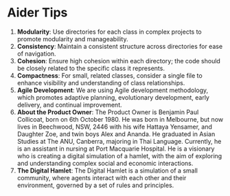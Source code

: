 # Aider Tips

1. **Modularity**: Use directories for each class in complex projects to promote modularity and manageability.
2. **Consistency**: Maintain a consistent structure across directories for ease of navigation.
3. **Cohesion**: Ensure high cohesion within each directory; the code should be closely related to the specific class it represents.
4. **Compactness**: For small, related classes, consider a single file to enhance visibility and understanding of class relationships.
5. **Agile Development**: We are using Agile development methodology, which promotes adaptive planning, evolutionary development, early delivery, and continual improvement.
6. **About the Product Owner**: The Product Owner is Benjamin Paul Collicoat, born on 6th October 1980. He was born in Melbourne, but now lives in Beechwood, NSW, 2446 with his wife Hattaya Yensamer, and Daughter Zoe, and twin boys Alex and Ananda. He graduated in Asian Studies at The ANU, Canberra, majoring in Thai Language. Currently, he is an assistant in nursing at Port Macquarie Hospital. He is a visionary who is creating a digital simulation of a hamlet, with the aim of exploring and understanding complex social and economic interactions.
7. **The Digital Hamlet**: The Digital Hamlet is a simulation of a small community, where agents interact with each other and their environment, governed by a set of rules and principles.
